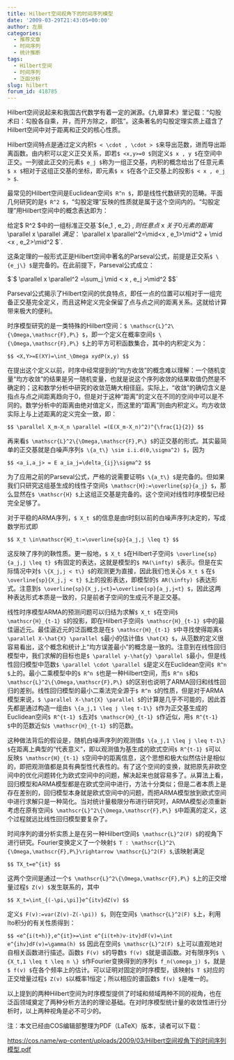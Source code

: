 ```yaml
---
title: Hilbert空间视角下的时间序列模型
date: '2009-03-29T21:43:05+00:00'
author: 左辰
categories:
  - 推荐文章
  - 时间序列
  - 统计推断
tags:
  - Hilbert空间
  - 时间序列
  - 泛函分析
slug: hilbert
forum_id: 418785
---
```


Hilbert空间说起来和我国古代数学有着一定的渊源。《九章算术》里记载：“勾股术曰：勾股各自乘，并，而开方除之，即弦”。这条著名的勾股定理实质上蕴含了Hilbert空间中对于距离和正交的核心性质。
<!--more-->

Hilbert空间特点是通过定义内积`$ < \cdot , \cdot > $`来导出范数，进而导出距离函数。由内积可以定义正交关系，即若`$ <x,y>=0 $`则定义`$ x , y $`在空间中正交。一列彼此正交的元素`$ e_j $`称为一组正交基，内积的概念给出了任意元素`$ x $`相对于这组正交基的坐标，即元素`$ x $`在各个正交基上的投影`$ < x , e_j > $`.

最常见的Hilbert空间是Euclidean空间`$ R^n $`，即是线性代数研究的范畴。平面几何研究的是`$ R^2 $`，“勾股定理”反映的性质就是属于这个空间内的。“勾股定理”用Hilbert空间中的概念表达即为：

给定$ R^2 $中的一组标准正交基`${e_1 , e_2} $`,则任意点`$ x $`关于0元素的距离`$ \parallel x \parallel $`满足：`$ \parallel x \parallel^2=\mid<x , e_1>\mid^2 + \mid <x , e_2>\mid^2 $`.

这条定理的一般形式正是Hilbert空间中著名的Parseval公式，前提是正交系`$ \{e_j\} $`是完备的。在此前提下，Parseval公式成立：

  $`$ \parallel x \parallel^2 =\sum_j \mid < x , e_j >\mid^2 $$`

Parseval公式揭示了Hilbert空间的优良特点，即任一点的位置可以相对于一组完备正交基完全定义，而且这种定义完全保留了点与点之间的距离关系。这就给计算带来极大的便利。

时序模型研究的是一类特殊的Hilbert空间：`$ \mathscr{L}^2\{\Omega,\mathscr{F},P\} $`，即一个定义在概率空间`$ \{\Omega,\mathscr{F},P\} $`上的平方可积函数集合，其中的内积定义为：

`$$ <X,Y>=E(XY)=\int_\Omega xydP(x,y) $$`

在提出这个定义以前，时序中经常提到的“均方收敛”的概念难以理解：一个随机变量“均方收敛”的结果是另一随机变量，也就是说这个序列收敛的结果取值仍然是不确定的；这和数学分析中研究的收敛范畴大相径庭。实际上，“收敛”的确切含义是指点与点之间距离趋向于0，但是对于这种“距离”的定义在不同的空间中可以是不同的。数学分析中的距离由绝对值定义，而这里的“距离”则由内积定义。均方收敛实际上与上述距离的定义完全一致，即：

`$$ \parallel X_m-X_n \parallel =(E(X_m-X_n)^2)^{\frac{1}{2}} $$`

再来看`$ \mathscr{L}^2\{\Omega,\mathscr{F},P\} $`的正交基的形式。其实最简单的正交基就是白噪声序列`$ \{a_t\} \sim i.i.d(0,\sigma^2) $`，因为

`$$ <a_i,a_j> = E a_ia_j=\delta_{ij}\sigma^2 $$`

为了应用之前的Parseval公式，严格的说需要证明`$ \{a_t\} $`是完备的。但如果我们只研究这组基生成的线性子空间`$ \mathscr{H}:=\overline{sp}{a_j} $`，那么显然在`$ \mathscr{H} $`上这组正交基是完备的。这个空间对线性时序模型已经完全足够了。

对于平稳的ARMA序列，`$ X_t $`的信息是由t时刻以前的白噪声序列决定的，写成数学形式即

`$$ X_t \in\mathscr{H}_t:=\overline{sp}{a_j,j \leq t} $$`

这反映了序列的鞅性质。更一般地，`$ X_t $`在Hilbert子空间`$ \overline{sp}{a_j,j \leq t} $`有固定的表达，这就是模型的`$ MA(\infty) $`表示。但是在实际情况中对`$ \{X_j,j < t\} $`的观测更为直接，因此我们也关心`$ X_t $` 在`$ \overline{sp}{X_j,j < t} $`上的投影表达，即模型的`$ AR(\infty) $`表达形式。注意到`$ \overline{sp}{X_j,j<t}=\overline{sp}{a_j,j<t} $`，因此这两种表达形式本质是一致的，只是前者子空间的生成元不是正交基。

线性时序模型ARMA的预测问题可以归结为求解`$ X_t $`在空间`$ \mathscr{H}_{t-1} $`的投影，即在Hilbert子空间`$ \mathscr{H}_{t-1} $`中的最佳逼近元。最佳逼近元的泛函概念是在`$ \mathscr{H}_{t-1} $`中寻找使得距离`$ \parallel X-\hat{X} \parallel $`最小的估计值`$ \hat{X} $`，从范数的定义很容易看出，这个概念和统计上“均方误差最小”的概念是一致的。注意到在线性回归模型中，我们求解的目标也是`$ \parallel y-\hat{y} \parallel $`最小，但是线性回归模型中范数`$ \parallel \cdot \parallel $`是定义在Euclidean空间`$ R^n $`上的。最小二乘模型中的`$ R^n $`也是一种Hilbert空间，而`$ R^n $`和`$ \mathscr{L}^2\{\Omega,\mathscr{F},P\} $`的区别也说明了ARMA回归和线性回归的差别。线性回归模型的最小二乘法完全源于`$ R^n $`的性质，但是对于ARMA 模型来说，`$ \parallel X-\hat{X} \parallel $`的计算是几乎不可能的，因此首先都是通过构造一组由`$ \{a_j,1 \leq j \leq t-1\} $`作为正交基生成的Euclidean空间`$ R^{t-1} $`去对`$ \mathscr{H}_{t-1} $`作近似，用`$ R^{t-1} $`中的范数近似`$ \mathscr{H}_{t-1} $`的范数。

这种做法背后的假设是，随机白噪声序列的观测值`$ \{a_j,1 \leq j \leq t-1\} $`在距离上典型的“代表意义”，即以观测值为基生成的欧式空间`$ R^{t-1} $`可以反映`$ \mathscr{H}_{t-1} $`空间中的距离信息，这个思想和极大似然估计是相似的，即把观测值都是具有典型性代表性的。有了这个空间的变换，就把原先非欧空间中的优化问题转化为欧式空间中的问题，解决起来也就容易多了。从算法上看，回归模型和ARMA模型都是在欧式空间中进行，方法十分类似；但是二者本质上是存在差别的，回归模型本身就是欧式空间中的问题，而把ARMA模型放到欧式空间中进行求解只是一种简化。当对统计量极限分布进行研究时，ARMA模型必须重新考虑在原有空间`$ \mathscr{L}^2\{\Omega,\mathscr{F},P\} $`中距离的定义，这个过程就远比线性回归模型要复杂了。

时间序列的谱分析实质上是在另一种Hilbert空间`$ \mathscr{L}^2(F) $`的视角下进行研究。Fourier变换定义了一个映射`$ T : \mathscr{L}^2\{\Omega,\mathscr{F},P\}\rightarrow \mathscr{L}^2(F) $`,该映射满足

`$$ TX_t=e^{it} $$`

这两个空间是通过一个`$ \mathscr{L}^2\{\Omega,\mathscr{F},P\} $`上的正交增量过程`$ Z(v) $`发生联系的，其中

`$$ X_t=\int_{(-\pi,\pi]}e^{itv}dZ(v) $$`

定义`$ F(v):=var(Z(v)-Z(-\pi)) $`，则在空间`$ \mathscr{L}^2(F) $`上，利用Ito积分的有关性质得到：

`$$ <e^{i(t+h)},e^{it}>=\int e^{i(t+h)v-itv}dF(v)=\int e^{ihv}dF(v)=\gamma(h) $$`
因此在空间`$ \mathscr{L}^2(F) $`上可以直观地对自相关函数进行描述。函数`$ F(v) $`的导数`$ f(v) $`就是谱函数。对有限序列`$ \{X_t,1 \leq t \leq n \} $`作Fourier变换得到的序列`$ f_n(\omega_j) $`，就是`$ f(v) $`在各个频率上的估计。可以证明对固定的时序模型，该映射`$ T $`对应的正交增量过程`$ Z(v) $`以概率1恒定；所以相应的谱函数`$ f(v) $`是唯一的。

以上提到的两种Hilbert空间为时序模型提供了时域和频域两种不同的视角，也在泛函领域奠定了两种分析方法的的理论基础。在对时序模型统计量的收敛性进行分析时，以上两种视角是必不可少的。

注：本文已经由COS编辑部整理为PDF（LaTeX）版本，读者可以下载：

https://cos.name/wp-content/uploads/2009/03/Hilbert空间视角下的时间序列模型.pdf
